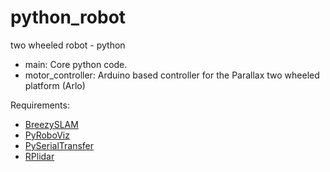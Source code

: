 # python_robot
two wheeled robot - python

- main: Core python code.
- motor_controller: Arduino based controller for the Parallax two wheeled platform (Arlo)

Requirements:

- [BreezySLAM](https://github.com/simondlevy/BreezySLAM)
- [PyRoboViz](https://github.com/simondlevy/PyRoboViz)
- [PySerialTransfer](https://github.com/PowerBroker2/pySerialTransfer)
- [RPlidar](https://github.com/SkoltechRobotics/rplidar)


